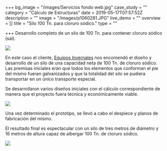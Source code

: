 +++
bg_image = "/images/Servicios fondo web.jpg"
case_study = ""
category = "Cálculo de Estructuras"
date = 2019-05-17T07:57:52Z
description = ""
image = "/images/p1060281.JPG"
live_demo = ""
overview = []
title = "Silo 100 Tn. para cloruro sódico."
type = ""

+++
Desarrollo completo de un silo de 100 Tn. para contener cloruro sódico (sal).

![](/images/P1060236.JPG)

En este caso el cliente, [Equipos Invernales](https://equiposinvernales.es/web/ "EQUIN") nos encomendó el diseño y desarrollo de un silo de una capacidad neta de 100 Tn. de cloruro sódico. Las premisas iniciales eran que todos los elementos que conforman el pie del mismo fueran galvanizados y que la totalidad del silo se pudiera transportar en un único transporte especial.

Se desarrollaron varios diseños iniciales con el cálculo correspondiente de manera que el proyecto fuera técnica y económicamente viable.

![](/images/5.jpg)

Una vez determinado el prototipo, se llevó a cabo el despiece y planos de fabricación del mismo.

El resultado final es espectacular con un silo de tres metros de diámetro y 16 metros de altura capaz de albergar 100 Tn. de cloruro sódico.

![](/images/p1060280.JPG)